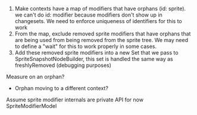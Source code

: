 1. Make contexts have a map of modifiers that have orphans (id: sprite). we can't do id: modifier because modifiers don't show up in changesets. We need to enforce uniqueness of identifiers for this to work
2. From the map, exclude removed sprite modifiers that have orphans that are being used from being removed from the sprite tree. We may need to define a "wait" for this to work properly in some cases.
3. Add these removed sprite modifiers into a new Set that we pass to SpriteSnapshotNodeBuilder, this set is handled the same way as freshlyRemoved (debugging purposes) 

Measure on an orphan?

- Orphan moving to a different context?


Assume sprite modifier internals are private API for now
SpriteModifierModel
